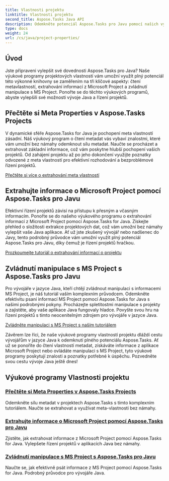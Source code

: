 ```yaml
---
title: Vlastnosti projektu
linktitle: Vlastnosti projektu
second_title: Aspose.Tasks Java API
description: Odemkněte potenciál Aspose.Tasks pro Javu pomocí našich výukových programů Project Properties. Extrahujte, využívejte a manipulujte s informacemi Microsoft Project bez námahy.
type: docs
weight: 24
url: /cs/java/project-properties/
---
```

## Úvod

Jste připraveni vylepšit své dovednosti Aspose.Tasks pro Java? Naše výukové programy projektových vlastností vám umožní využít plný potenciál této výkonné knihovny se zaměřením na tři klíčové aspekty: čtení metavlastností, extrahování informací z Microsoft Project a zvládnutí manipulace s MS Project. Ponořte se do těchto výukových programů, abyste vylepšili své možnosti vývoje Java a řízení projektů.

## Přečtěte si Meta Properties v Aspose.Tasks Projects
V dynamické sféře Aspose.Tasks for Java je pochopení meta vlastností zásadní. Náš výukový program o čtení metadat vás vybaví znalostmi, které vám umožní bez námahy odemknout sílu metadat. Naučte se procházet a extrahovat základní informace, což vám poskytne hlubší pochopení vašich projektů. Od zahájení projektu až po jeho dokončení využijte poznatky odvozené z meta vlastností pro efektivní rozhodování a bezproblémové řízení projektů.

[Přečtěte si více o extrahování meta vlastností](./read-meta-properties/)

## Extrahujte informace o Microsoft Project pomocí Aspose.Tasks pro Javu
Efektivní řízení projektů závisí na přístupu k přesným a včasným informacím. Ponořte se do našeho výukového programu o extrahování informací z Microsoft Project pomocí Aspose.Tasks for Java. Získejte přehled o složitosti extrakce projektových dat, což vám umožní bez námahy vylepšit vaše Java aplikace. Ať už jste zkušený vývojář nebo nadšenec do Javy, tento podrobný průvodce vám umožní využít plný potenciál Aspose.Tasks pro Javu, díky čemuž je řízení projektů hračkou.

[Prozkoumejte tutoriál o extrahování informací o projektu](./read-project-info/)

## Zvládnutí manipulace s MS Project s Aspose.Tasks pro Javu
Pro vývojáře v jazyce Java, kteří chtějí zvládnout manipulaci s informacemi MS Project, je náš tutoriál vaším komplexním průvodcem. Odemkněte efektivitu psaní informací MS Project pomocí Aspose.Tasks for Java s našimi podrobnými pokyny. Procházejte spletitostmi manipulace s projekty a zajistěte, aby vaše aplikace Java fungovaly hladce. Povyšte svou hru na řízení projektů s tímto neocenitelným zdrojem pro vývojáře v jazyce Java.

[Zvládněte manipulaci s MS Project s naším tutoriálem](./write-project-info/)

Závěrem lze říci, že naše výukové programy vlastností projektu dláždí cestu vývojářům v jazyce Java k odemknutí plného potenciálu Aspose.Tasks. Ať už se ponoříte do čtení vlastností metadat, získáváte informace z aplikace Microsoft Project nebo ovládáte manipulaci s MS Project, tyto výukové programy poskytují znalosti a poznatky potřebné k úspěchu. Pozvedněte svou cestu vývoje Java ještě dnes!

## Výukové programy Vlastnosti projektu
### [Přečtěte si Meta Properties v Aspose.Tasks Projects](./read-meta-properties/)
Odemkněte sílu metadat v projektech Aspose.Tasks s tímto komplexním tutoriálem. Naučte se extrahovat a využívat meta-vlastnosti bez námahy.
### [Extrahujte informace o Microsoft Project pomocí Aspose.Tasks pro Javu](./read-project-info/)
Zjistěte, jak extrahovat informace z Microsoft Project pomocí Aspose.Tasks for Java. Vylepšete řízení projektů v aplikacích Java bez námahy.
### [Zvládnutí manipulace s MS Project s Aspose.Tasks pro Javu](./write-project-info/)
Naučte se, jak efektivně psát informace z MS Project pomocí Aspose.Tasks for Java. Podrobný průvodce pro vývojáře Java.